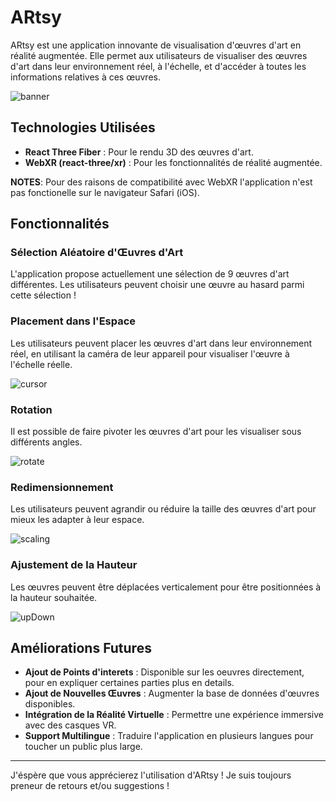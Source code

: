 # ARtsy

ARtsy est une application innovante de visualisation d'œuvres d'art en réalité augmentée. Elle permet aux utilisateurs de visualiser des œuvres d'art dans leur environnement réel, à l'échelle, et d'accéder à toutes les informations relatives à ces œuvres.

![banner](https://github.com/user-attachments/assets/65f275bb-c0f7-4807-bdcc-5a4fa6eb1731)

## Technologies Utilisées

- **React Three Fiber** : Pour le rendu 3D des œuvres d'art.
- **WebXR (react-three/xr)** : Pour les fonctionnalités de réalité augmentée.

**NOTES**: Pour des raisons de compatibilité avec WebXR l'application n'est pas fonctionelle sur le navigateur Safari (iOS).

## Fonctionnalités

### Sélection Aléatoire d'Œuvres d'Art

L'application propose actuellement une sélection de 9 œuvres d'art différentes. Les utilisateurs peuvent choisir une œuvre au hasard parmi cette sélection !

### Placement dans l'Espace

Les utilisateurs peuvent placer les œuvres d'art dans leur environnement réel, en utilisant la caméra de leur appareil pour visualiser l'œuvre à l'échelle réelle.

![cursor](https://github.com/user-attachments/assets/e429fa68-0aae-41e6-b9eb-7b76e914874f)

### Rotation

Il est possible de faire pivoter les œuvres d'art pour les visualiser sous différents angles.

![rotate](https://github.com/user-attachments/assets/1dd884ee-5718-48b6-b12c-90fcf796098b)

### Redimensionnement

Les utilisateurs peuvent agrandir ou réduire la taille des œuvres d'art pour mieux les adapter à leur espace.

![scaling](https://github.com/user-attachments/assets/2857bff5-0385-4b40-95c4-26c378e84835)

### Ajustement de la Hauteur

Les œuvres peuvent être déplacées verticalement pour être positionnées à la hauteur souhaitée.

![upDown](https://github.com/user-attachments/assets/7cf1f045-7cfe-4c9e-821a-8b8dfe15a018)

## Améliorations Futures

- **Ajout de Points d'interets** : Disponible sur les oeuvres directement, pour en expliquer certaines parties plus en details.
- **Ajout de Nouvelles Œuvres** : Augmenter la base de données d'œuvres disponibles.
- **Intégration de la Réalité Virtuelle** : Permettre une expérience immersive avec des casques VR.
- **Support Multilingue** : Traduire l'application en plusieurs langues pour toucher un public plus large.

---

J'éspère que vous apprécierez l'utilisation d'ARtsy ! Je suis toujours preneur de retours et/ou suggestions !
